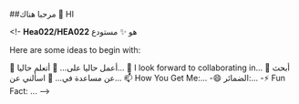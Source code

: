 ##مرحبا هناك 👋
HI

<!-
**Hea022/HEA022** هو ✨ مستودع 

Here are some ideas to begin with:

🔭 أعمل حاليا على...
🌱 أتعلم حاليا...
👯 I look forward to collaborating in...
🤔 أبحث عن مساعدة في...
💬 اسألني عن...
📫 How You Get Me:...
-😄 الضمائر:...
-⚡ Fun Fact: ...
-->
